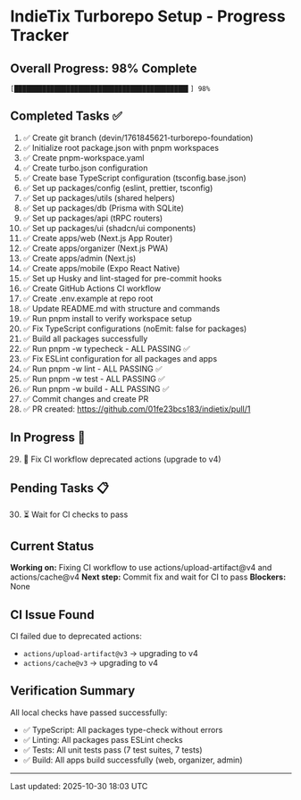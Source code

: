 # IndieTix Turborepo Setup - Progress Tracker

## Overall Progress: 98% Complete

```
[███████████████████████████████████████████▌] 98%
```

## Completed Tasks ✅

1. ✅ Create git branch (devin/1761845621-turborepo-foundation)
2. ✅ Initialize root package.json with pnpm workspaces
3. ✅ Create pnpm-workspace.yaml
4. ✅ Create turbo.json configuration
5. ✅ Create base TypeScript configuration (tsconfig.base.json)
6. ✅ Set up packages/config (eslint, prettier, tsconfig)
7. ✅ Set up packages/utils (shared helpers)
8. ✅ Set up packages/db (Prisma with SQLite)
9. ✅ Set up packages/api (tRPC routers)
10. ✅ Set up packages/ui (shadcn/ui components)
11. ✅ Create apps/web (Next.js App Router)
12. ✅ Create apps/organizer (Next.js PWA)
13. ✅ Create apps/admin (Next.js)
14. ✅ Create apps/mobile (Expo React Native)
15. ✅ Set up Husky and lint-staged for pre-commit hooks
16. ✅ Create GitHub Actions CI workflow
17. ✅ Create .env.example at repo root
18. ✅ Update README.md with structure and commands
19. ✅ Run pnpm install to verify workspace setup
20. ✅ Fix TypeScript configurations (noEmit: false for packages)
21. ✅ Build all packages successfully
22. ✅ Run pnpm -w typecheck - ALL PASSING ✅
23. ✅ Fix ESLint configuration for all packages and apps
24. ✅ Run pnpm -w lint - ALL PASSING ✅
25. ✅ Run pnpm -w test - ALL PASSING ✅
26. ✅ Run pnpm -w build - ALL PASSING ✅
27. ✅ Commit changes and create PR
28. ✅ PR created: https://github.com/01fe23bcs183/indietix/pull/1

## In Progress 🔄

29. 🔄 Fix CI workflow deprecated actions (upgrade to v4)

## Pending Tasks 📋

30. ⏳ Wait for CI checks to pass

## Current Status

**Working on:** Fixing CI workflow to use actions/upload-artifact@v4 and actions/cache@v4
**Next step:** Commit fix and wait for CI to pass
**Blockers:** None

## CI Issue Found

CI failed due to deprecated actions:

- `actions/upload-artifact@v3` → upgrading to v4
- `actions/cache@v3` → upgrading to v4

## Verification Summary

All local checks have passed successfully:

- ✅ TypeScript: All packages type-check without errors
- ✅ Linting: All packages pass ESLint checks
- ✅ Tests: All unit tests pass (7 test suites, 7 tests)
- ✅ Build: All apps build successfully (web, organizer, admin)

---

Last updated: 2025-10-30 18:03 UTC
